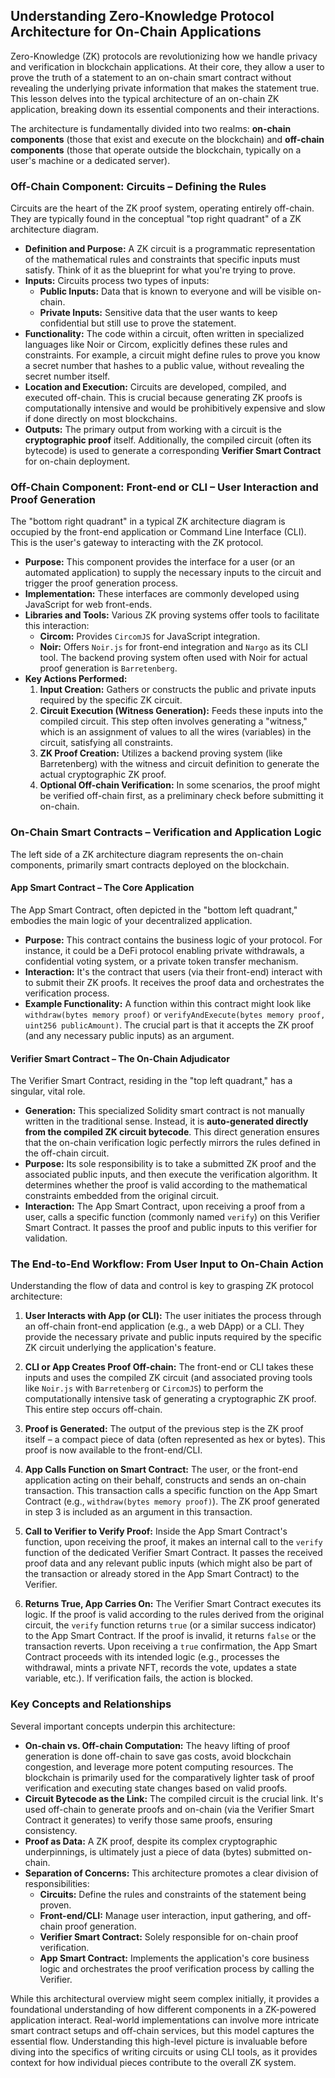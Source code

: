 ## Understanding Zero-Knowledge Protocol Architecture for On-Chain Applications

Zero-Knowledge (ZK) protocols are revolutionizing how we handle privacy and verification in blockchain applications. At their core, they allow a user to prove the truth of a statement to an on-chain smart contract without revealing the underlying private information that makes the statement true. This lesson delves into the typical architecture of an on-chain ZK application, breaking down its essential components and their interactions.

The architecture is fundamentally divided into two realms: **on-chain components** (those that exist and execute on the blockchain) and **off-chain components** (those that operate outside the blockchain, typically on a user's machine or a dedicated server).

### Off-Chain Component: Circuits – Defining the Rules

Circuits are the heart of the ZK proof system, operating entirely off-chain. They are typically found in the conceptual "top right quadrant" of a ZK architecture diagram.

*   **Definition and Purpose:** A ZK circuit is a programmatic representation of the mathematical rules and constraints that specific inputs must satisfy. Think of it as the blueprint for what you're trying to prove.
*   **Inputs:** Circuits process two types of inputs:
    *   **Public Inputs:** Data that is known to everyone and will be visible on-chain.
    *   **Private Inputs:** Sensitive data that the user wants to keep confidential but still use to prove the statement.
*   **Functionality:** The code within a circuit, often written in specialized languages like Noir or Circom, explicitly defines these rules and constraints. For example, a circuit might define rules to prove you know a secret number that hashes to a public value, without revealing the secret number itself.
*   **Location and Execution:** Circuits are developed, compiled, and executed off-chain. This is crucial because generating ZK proofs is computationally intensive and would be prohibitively expensive and slow if done directly on most blockchains.
*   **Outputs:** The primary output from working with a circuit is the **cryptographic proof** itself. Additionally, the compiled circuit (often its bytecode) is used to generate a corresponding **Verifier Smart Contract** for on-chain deployment.

### Off-Chain Component: Front-end or CLI – User Interaction and Proof Generation

The "bottom right quadrant" in a typical ZK architecture diagram is occupied by the front-end application or Command Line Interface (CLI). This is the user's gateway to interacting with the ZK protocol.

*   **Purpose:** This component provides the interface for a user (or an automated application) to supply the necessary inputs to the circuit and trigger the proof generation process.
*   **Implementation:** These interfaces are commonly developed using JavaScript for web front-ends.
*   **Libraries and Tools:** Various ZK proving systems offer tools to facilitate this interaction:
    *   **Circom:** Provides `CircomJS` for JavaScript integration.
    *   **Noir:** Offers `Noir.js` for front-end integration and `Nargo` as its CLI tool. The backend proving system often used with Noir for actual proof generation is `Barretenberg`.
*   **Key Actions Performed:**
    1.  **Input Creation:** Gathers or constructs the public and private inputs required by the specific ZK circuit.
    2.  **Circuit Execution (Witness Generation):** Feeds these inputs into the compiled circuit. This step often involves generating a "witness," which is an assignment of values to all the wires (variables) in the circuit, satisfying all constraints.
    3.  **ZK Proof Creation:** Utilizes a backend proving system (like Barretenberg) with the witness and circuit definition to generate the actual cryptographic ZK proof.
    4.  **Optional Off-chain Verification:** In some scenarios, the proof might be verified off-chain first, as a preliminary check before submitting it on-chain.

### On-Chain Smart Contracts – Verification and Application Logic

The left side of a ZK architecture diagram represents the on-chain components, primarily smart contracts deployed on the blockchain.

#### App Smart Contract – The Core Application

The App Smart Contract, often depicted in the "bottom left quadrant," embodies the main logic of your decentralized application.

*   **Purpose:** This contract contains the business logic of your protocol. For instance, it could be a DeFi protocol enabling private withdrawals, a confidential voting system, or a private token transfer mechanism.
*   **Interaction:** It's the contract that users (via their front-end) interact with to submit their ZK proofs. It receives the proof data and orchestrates the verification process.
*   **Example Functionality:** A function within this contract might look like `withdraw(bytes memory proof)` or `verifyAndExecute(bytes memory proof, uint256 publicAmount)`. The crucial part is that it accepts the ZK proof (and any necessary public inputs) as an argument.

#### Verifier Smart Contract – The On-Chain Adjudicator

The Verifier Smart Contract, residing in the "top left quadrant," has a singular, vital role.

*   **Generation:** This specialized Solidity smart contract is not manually written in the traditional sense. Instead, it is **auto-generated directly from the compiled ZK circuit bytecode**. This direct generation ensures that the on-chain verification logic perfectly mirrors the rules defined in the off-chain circuit.
*   **Purpose:** Its sole responsibility is to take a submitted ZK proof and the associated public inputs, and then execute the verification algorithm. It determines whether the proof is valid according to the mathematical constraints embedded from the original circuit.
*   **Interaction:** The App Smart Contract, upon receiving a proof from a user, calls a specific function (commonly named `verify`) on this Verifier Smart Contract. It passes the proof and public inputs to this verifier for validation.

### The End-to-End Workflow: From User Input to On-Chain Action

Understanding the flow of data and control is key to grasping ZK protocol architecture:

1.  **User Interacts with App (or CLI):**
    The user initiates the process through an off-chain front-end application (e.g., a web DApp) or a CLI. They provide the necessary private and public inputs required by the specific ZK circuit underlying the application's feature.

2.  **CLI or App Creates Proof Off-chain:**
    The front-end or CLI takes these inputs and uses the compiled ZK circuit (and associated proving tools like `Noir.js` with `Barretenberg` or `CircomJS`) to perform the computationally intensive task of generating a cryptographic ZK proof. This entire step occurs off-chain.

3.  **Proof is Generated:**
    The output of the previous step is the ZK proof itself – a compact piece of data (often represented as hex or bytes). This proof is now available to the front-end/CLI.

4.  **App Calls Function on Smart Contract:**
    The user, or the front-end application acting on their behalf, constructs and sends an on-chain transaction. This transaction calls a specific function on the App Smart Contract (e.g., `withdraw(bytes memory proof)`). The ZK proof generated in step 3 is included as an argument in this transaction.

5.  **Call to Verifier to Verify Proof:**
    Inside the App Smart Contract's function, upon receiving the proof, it makes an internal call to the `verify` function of the dedicated Verifier Smart Contract. It passes the received proof data and any relevant public inputs (which might also be part of the transaction or already stored in the App Smart Contract) to the Verifier.

6.  **Returns True, App Carries On:**
    The Verifier Smart Contract executes its logic. If the proof is valid according to the rules derived from the original circuit, the `verify` function returns `true` (or a similar success indicator) to the App Smart Contract. If the proof is invalid, it returns `false` or the transaction reverts.
    Upon receiving a `true` confirmation, the App Smart Contract proceeds with its intended logic (e.g., processes the withdrawal, mints a private NFT, records the vote, updates a state variable, etc.). If verification fails, the action is blocked.

### Key Concepts and Relationships

Several important concepts underpin this architecture:

*   **On-chain vs. Off-chain Computation:** The heavy lifting of proof generation is done off-chain to save gas costs, avoid blockchain congestion, and leverage more potent computing resources. The blockchain is primarily used for the comparatively lighter task of proof verification and executing state changes based on valid proofs.
*   **Circuit Bytecode as the Link:** The compiled circuit is the crucial link. It's used off-chain to generate proofs and on-chain (via the Verifier Smart Contract it generates) to verify those same proofs, ensuring consistency.
*   **Proof as Data:** A ZK proof, despite its complex cryptographic underpinnings, is ultimately just a piece of data (bytes) submitted on-chain.
*   **Separation of Concerns:** This architecture promotes a clear division of responsibilities:
    *   **Circuits:** Define the rules and constraints of the statement being proven.
    *   **Front-end/CLI:** Manage user interaction, input gathering, and off-chain proof generation.
    *   **Verifier Smart Contract:** Solely responsible for on-chain proof verification.
    *   **App Smart Contract:** Implements the application's core business logic and orchestrates the proof verification process by calling the Verifier.

While this architectural overview might seem complex initially, it provides a foundational understanding of how different components in a ZK-powered application interact. Real-world implementations can involve more intricate smart contract setups and off-chain services, but this model captures the essential flow. Understanding this high-level picture is invaluable before diving into the specifics of writing circuits or using CLI tools, as it provides context for how individual pieces contribute to the overall ZK system.
